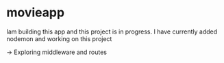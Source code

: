 # movieapp

Iam building this app and this project is in progress. I have currently added nodemon and working on this project

-> Exploring middleware and routes
